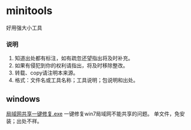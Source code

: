 # minitools
好用强大小工具

### 说明
1. 知道出处都有标注，如有疏忽还望指出将及时补充。
1. 如果有侵犯到你的权利请指出，将及时移除整改。
1. 转载、copy请注明本来源。
1. 格式：文件名或工具名称；工具说明；包说明和出处。


## windows
[局域网共享一键修复.exe](exe/局域网共享一键修复.exe)
一键修复win7局域网不能共享的问题。
单文件，免安装；出处不祥。
